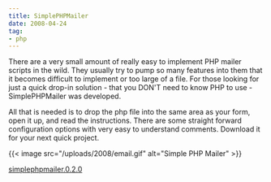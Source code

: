 ```yaml
---
title: SimplePHPMailer
date: 2008-04-24
tag:
- php
---
```

There are a very small amount of really easy to implement PHP mailer scripts in the wild.  They usually try to pump so many features into  them that it becomes difficult to implement or too large of a file.  For those looking for just a quick drop-in solution - that you DON'T need to know PHP to use - SimplePHPMailer was developed.  

<!--more-->

All that is needed is to drop the php file into the same area as your form, open it up, and read the instructions.  There are some straight forward configuration options with very easy to understand comments.  Download  it for your next quick project.

{{< image src="/uploads/2008/email.gif" alt="Simple PHP Mailer" >}}

[simplephpmailer.0.2.0](/uploads/2010/SimplePHPMailer.0.2.0.zip)
